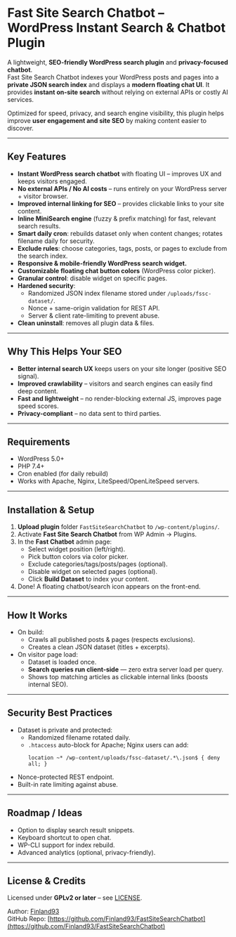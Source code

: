 # Fast Site Search Chatbot – WordPress Instant Search & Chatbot Plugin

A lightweight, **SEO-friendly WordPress search plugin** and **privacy-focused chatbot**.  
Fast Site Search Chatbot indexes your WordPress posts and pages into a **private JSON search index** and displays a **modern floating chat UI**. It provides **instant on-site search** without relying on external APIs or costly AI services.

Optimized for speed, privacy, and search engine visibility, this plugin helps improve **user engagement and site SEO** by making content easier to discover.

---

## Key Features 

- **Instant WordPress search chatbot** with floating UI – improves UX and keeps visitors engaged.
- **No external APIs / No AI costs** – runs entirely on your WordPress server + visitor browser.
- **Improved internal linking for SEO** – provides clickable links to your site content.
- **Inline MiniSearch engine** (fuzzy & prefix matching) for fast, relevant search results.
- **Smart daily cron**: rebuilds dataset only when content changes; rotates filename daily for security.
- **Exclude rules**: choose categories, tags, posts, or pages to exclude from the search index.
- **Responsive & mobile-friendly WordPress search widget.**
- **Customizable floating chat button colors** (WordPress color picker).
- **Granular control**: disable widget on specific pages.
- **Hardened security**:
  - Randomized JSON index filename stored under `/uploads/fssc-dataset/`.
  - Nonce + same-origin validation for REST API.
  - Server & client rate-limiting to prevent abuse.
- **Clean uninstall**: removes all plugin data & files.

---

## Why This Helps Your SEO

- **Better internal search UX** keeps users on your site longer (positive SEO signal).
- **Improved crawlability** – visitors and search engines can easily find deep content.
- **Fast and lightweight** – no render-blocking external JS, improves page speed scores.
- **Privacy-compliant** – no data sent to third parties.

---

## Requirements

- WordPress 5.0+  
- PHP 7.4+  
- Cron enabled (for daily rebuild)  
- Works with Apache, Nginx, LiteSpeed/OpenLiteSpeed servers.

---

## Installation & Setup

1. **Upload plugin** folder `FastSiteSearchChatbot` to `/wp-content/plugins/`.
2. Activate **Fast Site Search Chatbot** from WP Admin → Plugins.
3. In the **Fast Chatbot** admin page:
   - Select widget position (left/right).
   - Pick button colors via color picker.
   - Exclude categories/tags/posts/pages (optional).
   - Disable widget on selected pages (optional).
   - Click **Build Dataset** to index your content.
4. Done! A floating chatbot/search icon appears on the front-end.

---

## How It Works

- On build:
  - Crawls all published posts & pages (respects exclusions).
  - Creates a clean JSON dataset (titles + excerpts).
- On visitor page load:
  - Dataset is loaded once.
  - **Search queries run client-side** — zero extra server load per query.
  - Shows top matching articles as clickable internal links (boosts internal SEO).

---

## Security Best Practices

- Dataset is private and protected:
  - Randomized filename rotated daily.
  - `.htaccess` auto-block for Apache; Nginx users can add:
    ```
    location ~* /wp-content/uploads/fssc-dataset/.*\.json$ { deny all; }
    ```
- Nonce-protected REST endpoint.
- Built-in rate limiting against abuse.

---

## Roadmap / Ideas

- Option to display search result snippets.
- Keyboard shortcut to open chat.
- WP-CLI support for index rebuild.
- Advanced analytics (optional, privacy-friendly).

---

## License & Credits

Licensed under **GPLv2 or later** – see [LICENSE](https://www.gnu.org/licenses/gpl-2.0.html).

Author: [Finland93](https://github.com/Finland93)  
GitHub Repo: [https://github.com/Finland93/FastSiteSearchChatbot](https://github.com/Finland93/FastSiteSearchChatbot)


